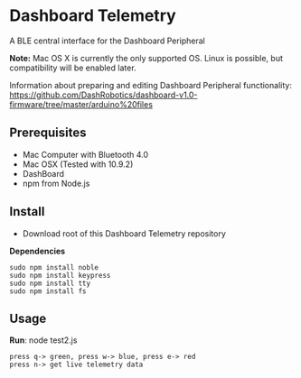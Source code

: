 Dashboard Telemetry
===================

A BLE central interface for the Dashboard Peripheral

__Note:__ Mac OS X is currently the only supported OS. Linux is possible, but compatibility will be enabled later.

Information about preparing and editing Dashboard Peripheral functionality: 
https://github.com/DashRobotics/dashboard-v1.0-firmware/tree/master/arduino%20files 

Prerequisites
-----------

* Mac Computer with Bluetooth 4.0
* Mac OSX (Tested with 10.9.2)
* DashBoard
* npm from Node.js

Install
-------
* Download root of this Dashboard Telemetry repository

__Dependencies__

    sudo npm install noble
    sudo npm install keypress
    sudo npm install tty
    sudo npm install fs

Usage
-----
__Run__:
    node test2.js 
   
    press q-> green, press w-> blue, press e-> red
    press n-> get live telemetry data    

